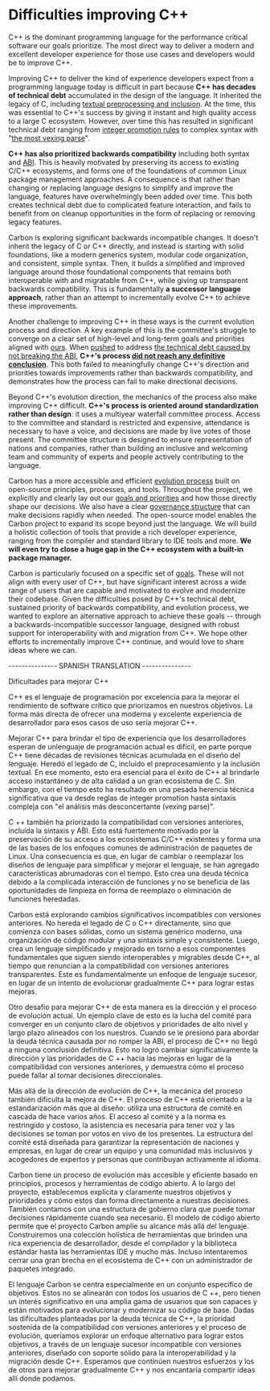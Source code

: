 # Difficulties improving C++

<!--
Part of the Carbon Language project, under the Apache License v2.0 with LLVM
Exceptions. See /LICENSE for license information.
SPDX-License-Identifier: Apache-2.0 WITH LLVM-exception
-->

C++ is the dominant programming language for the performance critical software
our goals prioritize. The most direct way to deliver a modern and excellent
developer experience for those use cases and developers would be to improve C++.

Improving C++ to deliver the kind of experience developers expect from a
programming language today is difficult in part because **C++ has decades of
technical debt** accumulated in the design of the language. It inherited the
legacy of C, including
[textual preprocessing and inclusion](https://clang.llvm.org/docs/Modules.html#problems-with-the-current-model).
At the time, this was essential to C++'s success by giving it instant and high
quality access to a large C ecosystem. However, over time this has resulted in
significant technical debt ranging from
[integer promotion rules](https://shafik.github.io/c++/2021/12/30/usual_arithmetic_confusions.html)
to complex syntax with
"[the most vexing parse](https://en.wikipedia.org/wiki/Most_vexing_parse)".

**C++ has also prioritized backwards compatibility** including both syntax and
[ABI](https://en.wikipedia.org/wiki/Application_binary_interface). This is
heavily motivated by preserving its access to existing C/C++ ecosystems, and
forms one of the foundations of common Linux package management approaches. A
consequence is that rather than changing or replacing language designs to
simplify and improve the language, features have overwhelmingly been added over
time. This both creates technical debt due to complicated feature interaction,
and fails to benefit from on cleanup opportunities in the form of replacing or
removing legacy features.

Carbon is exploring significant backwards incompatible changes. It doesn't
inherit the legacy of C or C++ directly, and instead is starting with solid
foundations, like a modern generics system, modular code organization, and
consistent, simple syntax. Then, it builds a simplified and improved language
around those foundational components that remains both interoperable with and
migratable from C++, while giving up transparent backwards compatibility. This
is fundamentally **a successor language approach**, rather than an attempt to
incrementally evolve C++ to achieve these improvements.

Another challenge to improving C++ in these ways is the current evolution
process and direction. A key example of this is the committee's struggle to
converge on a clear set of high-level and long-term goals and priorities aligned
with [ours](https://wg21.link/p2137). When [pushed](https://wg21.link/p1863) to
address
[the technical debt caused by not breaking the ABI](https://wg21.link/p2028),
**C++'s process
[did not reach any definitive conclusion](https://cor3ntin.github.io/posts/abi/#abi-discussions-in-prague)**.
This both failed to meaningfully change C++'s direction and priorities towards
improvements rather than backwards compatibility, and demonstrates how the
process can fail to make directional decisions.

Beyond C++'s evolution direction, the mechanics of the process also make
improving C++ difficult. **C++'s process is oriented around standardization
rather than design**: it uses a multiyear waterfall committee process. Access to
the committee and standard is restricted and expensive, attendance is necessary
to have a voice, and decisions are made by live votes of those present. The
committee structure is designed to ensure representation of nations and
companies, rather than building an inclusive and welcoming team and community of
experts and people actively contributing to the language.

Carbon has a more accessible and efficient [evolution process](evolution.md)
built on open-source principles, processes, and tools. Throughout the project,
we explicitly and clearly lay out our [goals and priorities](goals.md) and how
those directly shape our decisions. We also have a clear
[governance structure](evolution.md#governance-structure) that can make
decisions rapidly when needed. The open-source model enables the Carbon project
to expand its scope beyond just the language. We will build a holistic
collection of tools that provide a rich developer experience, ranging from the
compiler and standard library to IDE tools and more. **We will even try to close
a huge gap in the C++ ecosystem with a built-in package manager.**

Carbon is particularly focused on a specific set of [goals](goals.md). These
will not align with every user of C++, but have significant interest across a
wide range of users that are capable and motivated to evolve and modernize their
codebase. Given the difficulties posed by C++'s technical debt, sustained
priority of backwards compatibility, and evolution process, we wanted to explore
an alternative approach to achieve these goals -- through a
backwards-incompatible successor language, designed with robust support for
interoperability with and migration from C++. We hope other efforts to
incrementally improve C++ continue, and would love to share ideas where we can.

--------------- SPANISH TRANSLATION ---------------

Dificultades para mejorar C++

C++ es el lenguaje de programación por excelencia para la mejorar el rendimiento 
de software crítico que priorizamos en nuestros objetivos. La forma más directa de
ofrecer una moderna y excelente experiencia de desarrollador para esos casos de uso 
sería mejorar C++.

Mejorar C++ para brindar el tipo de experiencia que los desarrolladores esperan de 
unlenguaje de programación actual es difícil, en parte porque C++ tiene décadas de 
revisiones técnicas acumulada en el diseño del lenguaje. Heredó el legado de C, 
incluido el preprocesamiento y la inclusión textual. En ese momento, esto era esencial
para el éxito de C++ al brindarle acceso instantáneo y de alta calidad a un gran 
ecosistema de C. Sin embargo, con el tiempo esto ha resultado en una pesada herencia
técnica significativa que va desde reglas de integer promotion hasta sintaxis compleja
con "el análisis más desconcertante (vexing parse)".

C ++ también ha priorizado la compatibilidad con versiones anteriores, incluída la 
sintaxis y ABI. Esto está fuertemente motivado por la preservación de su acceso a 
los ecosistemas C/C++ existentes y forma una de las bases de los enfoques comunes de
administración de paquetes de Linux. Una consecuencia es que, en lugar de cambiar o
reemplazar los diseños de lenguaje para simplificar y mejorar el lenguaje, se han 
agregado características abrumadoras con el tiempo. Esto crea una deuda técnica 
debido a la complicada interacción de funciones y no se beneficia de las oportunidades 
de limpieza en forma de reemplazo o eliminación de funciones heredadas.

Carbon está explorando cambios significativos incompatibles con versiones anteriores. 
No hereda el legado de C o C++ directamente, sino que comienza con bases sólidas, 
como un sistema genérico moderno, una organización de código modular y una sintaxis 
simple y consistente. Luego, crea un lenguaje simplificado y mejorado en torno a esos
componentes fundamentales que siguen siendo interoperables y migrables desde C++, al
tiempo que renuncian a la compatibilidad con versiones anteriores transparentes. 
Este es fundamentalmente un enfoque de lenguaje sucesor, en lugar de un intento de 
evolucionar gradualmente C++ para lograr estas mejoras.

Otro desafío para mejorar C++ de esta manera es la dirección y el proceso de evolución actual. 
Un ejemplo clave de esto es la lucha del comité para converger en un conjunto claro de objetivos 
y prioridades de alto nivel y largo plazo alineados con los nuestros. Cuando se le presionó para
abordar la deuda técnica causada por no romper la ABI, el proceso de C++ no llegó a ninguna 
conclusión definitiva. Esto no logró cambiar significativamente la dirección y las prioridades de 
C ++ hacia las mejoras en lugar de la compatibilidad con versiones anteriores, y demuestra cómo el 
proceso puede fallar al tomar decisiones direccionales.

Más allá de la dirección de evolución de C++, la mecánica del proceso también dificulta la mejora 
de C++. El proceso de C++ está orientado a la estandarización más que al diseño: utiliza una 
estructura de comité en cascada de hace varios años. El acceso al comité y a la norma es restringido
y costoso, la asistencia es necesaria para tener voz y las decisiones se toman por votos en vivo de
los presentes. La estructura del comité está diseñada para garantizar la representación de naciones 
y empresas, en lugar de crear un equipo y una comunidad más inclusivos y acogedores de expertos y 
personas que contribuyan activamente al idioma.

Carbon tiene un proceso de evolución más accesible y eficiente basado en principios, procesos y 
herramientas de código abierto. A lo largo del proyecto, establecemos explícita y claramente 
nuestros objetivos y prioridades y cómo estos dan forma directamente a nuestras decisiones. 
También contamos con una estructura de gobierno clara que puede tomar decisiones rápidamente cuando 
sea necesario. El modelo de código abierto permite que el proyecto Carbon amplíe su alcance más 
allá del lenguaje. Construiremos una colección holística de herramientas que brinden una rica 
experiencia de desarrollador, desde el compilador y la biblioteca estándar hasta las herramientas 
IDE y mucho más. Incluso intentaremos cerrar una gran brecha en el ecosistema de C++ con un 
administrador de paquetes integrado.

El lenguaje Carbon se centra especialmente en un conjunto específico de objetivos. Estos no se 
alinearán con todos los usuarios de C ++, pero tienen un interés significativo en una amplia gama 
de usuarios que son capaces y están motivados para evolucionar y modernizar su código de base.
Dadas las dificultades planteadas por la deuda técnica de C++, la prioridad sostenida de la 
compatibilidad con versiones anteriores y el proceso de evolución, queríamos explorar un enfoque 
alternativo para lograr estos objetivos, a través de un lenguaje sucesor incompatible con versiones 
anteriores, diseñado con soporte sólido para la interoperabilidad y la migración desde C++. 
Esperamos que continúen nuestros esfuerzos y los de otros para mejorar gradualmente C++ y nos encantaría 
compartir ideas allí donde podamos.
